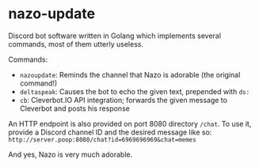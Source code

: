 # nazo-update

Discord bot software written in Golang which implements several commands, most of them utterly useless.

Commands:
* `nazoupdate`: Reminds the channel that Nazo is adorable (the original command!)
* `deltaspeak`: Causes the bot to echo the given text, prepended with `ds:`
* `cb`: Cleverbot.IO API integration; forwards the given message to Cleverbot and posts his response

An HTTP endpoint is also provided on port 8080 directory `/chat`. To use it, provide a Discord channel ID and the desired message like so: `http://server.poop:8080/chat?id=6969696969&chat=memes`

And yes, Nazo is very much adorable.
